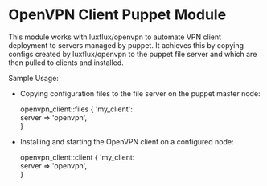 # OpenVPN Client Puppet Module #

This module works with luxflux/openvpn to automate VPN client deployment to
servers managed by puppet. It achieves this by copying configs created by
luxflux/openvpn to the puppet file server and which are then pulled to clients
and installed.

Sample Usage:

* Copying configuration files to the file server on the puppet master node:  

    openvpn_client::files { 'my_client':  
      server => 'openvpn',  
    }  

* Installing and starting the OpenVPN client on a configured node:  

    openvpn_client::client { 'my_client:  
      server => 'openvpn',  
    }  